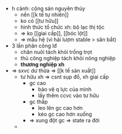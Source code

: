 - h cảnh: cộng sản nguyên thủy
	- nền [[k tế tự nhiên]]
	- ko có [[tư hữu]]
	- hình thức tổ chức xh: bộ lạc thị tộc
	- => ko [[giai cấp]], [[bóc lột]]
	- => mẫu hệ (vì hái lượm stable > săn bắt)
- 3 lần phân công lđ
	- chăn nuôi tách khỏi trồng trọt
	- thủ công nghiệp tách khỏi nông nghiệp
	- **thương nghiệp xh**
- => sxvc dư thừa => [[k tế sản xuất]]
	- tư hữu xh => csnt sụp đổ, xh giai cấp
		- gc cao
			- bảo vệ q lực của mình
			- lấy thêm ccvc vào tư hữu
		- gc thấp
			- leo lên gc cao hơn
			- kéo gc cao hơn xuống
		- => xung đột gc => state ra đời
	- 